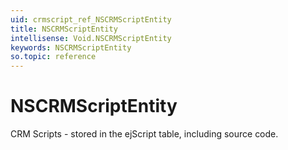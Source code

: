 ```yaml
---
uid: crmscript_ref_NSCRMScriptEntity
title: NSCRMScriptEntity
intellisense: Void.NSCRMScriptEntity
keywords: NSCRMScriptEntity
so.topic: reference
---
```


# NSCRMScriptEntity

CRM Scripts - stored in the ejScript table, including source code.
